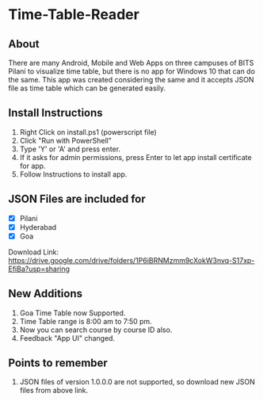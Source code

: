 # Time-Table-Reader
## About
There are many Android, Mobile and Web Apps on three campuses of BITS Pilani to visualize time table, but there is no app for Windows 10 that  can do the same. This app was created considering the same and it accepts JSON file as time table which can be generated easily. 

## Install Instructions
1.	Right Click on install.ps1 (powerscript file)
2.	Click "Run with PowerShell"
3.	Type 'Y' or 'A' and press enter.
4.	If it asks for admin permissions, press Enter to let app install certificate for app.
5.	Follow Instructions to install app.

## JSON Files are included for
- [x] Pilani
- [x] Hyderabad
- [x] Goa

Download Link: https://drive.google.com/drive/folders/1P6iBRNMzmm9cXokW3nvq-S17xp-EfiBa?usp=sharing

## New Additions
1. Goa Time Table now Supported.
2. Time Table range is 8:00 am to 7:50 pm.
3. Now you can search course by course ID also.
4. Feedback "App UI" changed.
## Points to remember
1. JSON files of version 1.0.0.0 are not supported, so download new JSON files from above link.
